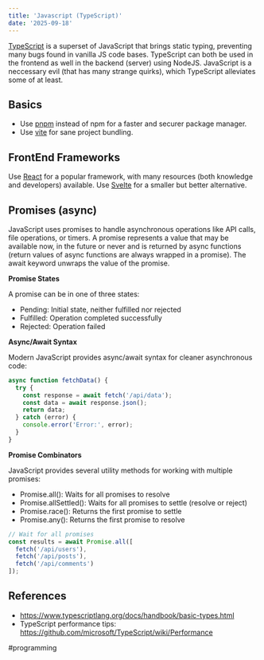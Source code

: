 ```yaml
---
title: 'Javascript (TypeScript)'
date: '2025-09-18'
---
```

[TypeScript](https://www.typescriptlang.org/) is a superset of JavaScript that brings static typing, preventing many bugs found in vanilla JS code bases. TypeScript can both be used in the frontend as well in the backend (server) using NodeJS. JavaScript is a neccessary evil (that has many strange quirks), which TypeScript alleviates some of at least.

## Basics

- Use [pnpm](https://github.com/pnpm/pnpm) instead of npm for a faster and securer package manager.
- Use [vite](https://vite.dev/guide) for sane project bundling.

## FrontEnd Frameworks

Use [React](https://react.dev/learn) for a popular framework, with many resources (both knowledge and developers) available. Use [Svelte](https://svelte.dev/) for a smaller but better alternative.

## Promises (async)

JavaScript uses promises to handle asynchronous operations like API calls, file operations, or timers. A promise represents a value that may be available now, in the future or never and is returned by async functions (return values of async functions are always wrapped in a promise). The await keyword unwraps the value of the promise.

**Promise States**

A promise can be in one of three states:
- Pending: Initial state, neither fulfilled nor rejected
- Fulfilled: Operation completed successfully
- Rejected: Operation failed

**Async/Await Syntax**

Modern JavaScript provides async/await syntax for cleaner asynchronous code:
```javascript
async function fetchData() {
  try {
    const response = await fetch('/api/data');
    const data = await response.json();
    return data;
  } catch (error) {
    console.error('Error:', error);
  }
}
```

**Promise Combinators**

JavaScript provides several utility methods for working with multiple promises:
- Promise.all(): Waits for all promises to resolve
- Promise.allSettled(): Waits for all promises to settle (resolve or reject)
- Promise.race(): Returns the first promise to settle
- Promise.any(): Returns the first promise to resolve

```javascript
// Wait for all promises
const results = await Promise.all([
  fetch('/api/users'),
  fetch('/api/posts'),
  fetch('/api/comments')
]);
```

## References
- <https://www.typescriptlang.org/docs/handbook/basic-types.html>
- TypeScript performance tips: <https://github.com/microsoft/TypeScript/wiki/Performance>

#programming
